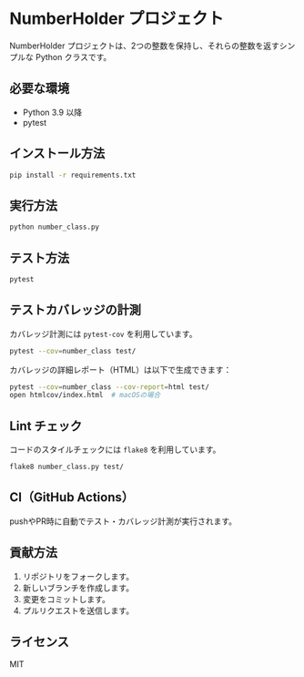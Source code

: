 # NumberHolder プロジェクト

NumberHolder プロジェクトは、2つの整数を保持し、それらの整数を返すシンプルな Python クラスです。

## 必要な環境

*   Python 3.9 以降
*   pytest

## インストール方法

```bash
pip install -r requirements.txt
```

## 実行方法

```bash
python number_class.py
```

## テスト方法

```bash
pytest
```

## テストカバレッジの計測

カバレッジ計測には `pytest-cov` を利用しています。

```bash
pytest --cov=number_class test/
```

カバレッジの詳細レポート（HTML）は以下で生成できます：

```bash
pytest --cov=number_class --cov-report=html test/
open htmlcov/index.html  # macOSの場合
```

## Lint チェック

コードのスタイルチェックには `flake8` を利用しています。

```bash
flake8 number_class.py test/
```

## CI（GitHub Actions）

pushやPR時に自動でテスト・カバレッジ計測が実行されます。

## 貢献方法

1.  リポジトリをフォークします。
2.  新しいブランチを作成します。
3.  変更をコミットします。
4.  プルリクエストを送信します。

## ライセンス

MIT
